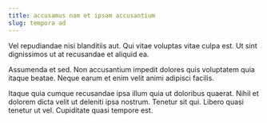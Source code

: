 ```yaml
---
title: accusamus nam et ipsam accusantium
slug: tempora ad
---
```


Vel repudiandae nisi blanditiis aut. Qui vitae voluptas vitae culpa est. Ut sint dignissimos ut at recusandae et aliquid ea.

Assumenda et sed. Non accusantium impedit dolores quis voluptatem quia itaque beatae. Neque earum et enim velit animi adipisci facilis.

Itaque quia cumque recusandae ipsa illum quia ut doloribus quaerat. Nihil et dolorem dicta velit ut deleniti ipsa nostrum. Tenetur sit qui. Libero quasi tenetur ut vel. Cupiditate quasi tempore est.
